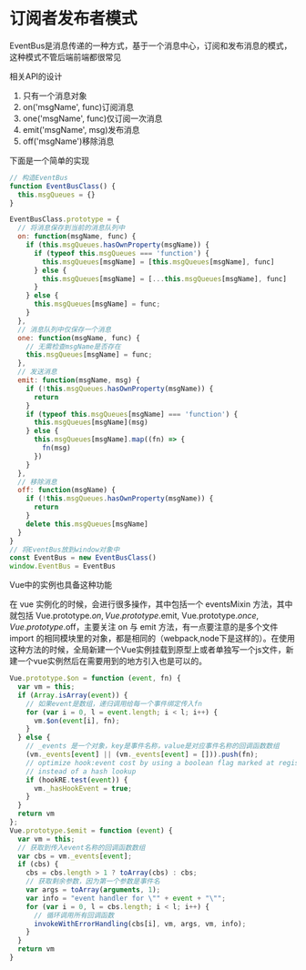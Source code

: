 # 订阅者发布者模式

EventBus是消息传递的一种方式，基于一个消息中心，订阅和发布消息的模式，这种模式不管后端前端都很常见

相关API的设计

1. 只有一个消息对象
2. on('msgName', func)订阅消息
3. one('msgName', func)仅订阅一次消息
4. emit('msgName', msg)发布消息
5. off('msgName')移除消息

下面是一个简单的实现

```js
// 构造EventBus
function EventBusClass() {
  this.msgQueues = {}
}

EventBusClass.prototype = {
  // 将消息保存到当前的消息队列中
  on: function(msgName, func) {
    if (this.msgQueues.hasOwnProperty(msgName)) {
      if (typeof this.msgQueues === 'function') {
        this.msgQueues[msgName] = [this.msgQueues[msgName], func]
      } else {
        this.msgQueues[msgName] = [...this.msgQueues[msgName], func]
      }
    } else {
      this.msgQueues[msgName] = func;
    }
  },
  // 消息队列中仅保存一个消息
  one: function(msgName, func) {
    // 无需检查msgName是否存在
    this.msgQueues[msgName] = func;
  },
  // 发送消息
  emit: function(msgName, msg) {
    if (!this.msgQueues.hasOwnProperty(msgName)) {
      return
    }
    if (typeof this.msgQueues[msgName] === 'function') {
      this.msgQueues[msgName](msg)
    } else {
      this.msgQueues[msgName].map((fn) => {
        fn(msg)
      })
    }
  },
  // 移除消息
  off: function(msgName) {
    if (!this.msgQueues.hasOwnProperty(msgName)) {
      return
    }
    delete this.msgQueues[msgName]
  }
}
// 将EventBus放到window对象中
const EventBus = new EventBusClass()
window.EventBus = EventBus
```

Vue中的实例也具备这种功能

在 vue 实例化的时候，会进行很多操作，其中包括一个 eventsMixin 方法，其中就包括 Vue.prototype.$on, Vue.prototype.$emit, Vue.prototype.$once, Vue.prototype.$off，主要关注 on 与 emit 方法，有一点要注意的是多个文件 import 的相同模块里的对象，都是相同的（webpack,node下是这样的）。在使用这种方法的时候，全局新建一个Vue实例挂载到原型上或者单独写一个js文件，新建一个vue实例然后在需要用到的地方引入也是可以的。

```js
Vue.prototype.$on = function (event, fn) {
  var vm = this;
  if (Array.isArray(event)) {
    // 如果event是数组，递归调用给每一个事件绑定传入fn
    for (var i = 0, l = event.length; i < l; i++) {
      vm.$on(event[i], fn);
    }
  } else {
    // _events 是一个对象，key是事件名称，value是对应事件名称的回调函数数组
    (vm._events[event] || (vm._events[event] = [])).push(fn);
    // optimize hook:event cost by using a boolean flag marked at registration
    // instead of a hash lookup
    if (hookRE.test(event)) {
      vm._hasHookEvent = true;
    }
  }
  return vm
};
Vue.prototype.$emit = function (event) {
  var vm = this;
  // 获取到传入event名称的回调函数数组
  var cbs = vm._events[event];
  if (cbs) {
    cbs = cbs.length > 1 ? toArray(cbs) : cbs;
    // 获取剩余参数，因为第一个参数是事件名
    var args = toArray(arguments, 1);
    var info = "event handler for \"" + event + "\"";
    for (var i = 0, l = cbs.length; i < l; i++) {
      // 循环调用所有回调函数
      invokeWithErrorHandling(cbs[i], vm, args, vm, info);
    }
  }
  return vm
}
```
